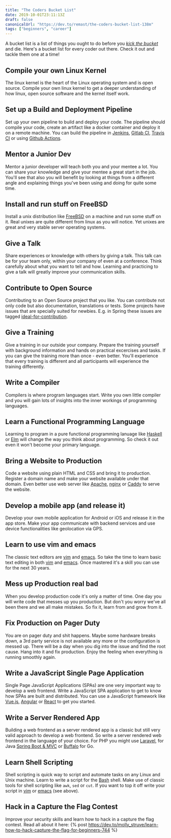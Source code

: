 ```yaml
---
title: "The Coders Bucket List"
date: 2019-10-01T23:11:13Z
draft: false
canonicalUrl: "https://dev.to/remast/the-coders-bucket-list-138m"
tags: ["beginners", "career"]
---
```


A bucket list is a list of things you ought to do before you [*kick the bucket*](https://en.wikipedia.org/wiki/Kick_the_bucket) and die. Here's a bucket list for every coder out there. Check it out and tackle them one at a time!

## Compile your own Linux Kernel
The linux kernel is the heart of the Linux operating system and is open source. Compile your own linux kernel to get a deeper understanding of how linux, open source software and the kernel itself work.

## Set up a Build and Deployment Pipeline
Set up your own pipeline to build and deploy your code. The pipeline should compile your code, create an artifact like a docker container and deploy it on a remote machine. You can build the pipeline in [Jenkins](https://jenkins.io/), [Gitlab CI](https://docs.gitlab.com/ee/ci/), [Travis CI](https://travis-ci.org/) or using [Github Actions](https://github.com/features/actions).

## Mentor a Junior Dev
Mentor a junior developer will teach both you and your mentee a lot. You can share your knowledge and give your mentee a great start in the job. You'll see that also you will benefit by looking at things from a different angle and explaining things you've been using and doing for quite some time.

## Install and run stuff on FreeBSD
Install a unix distribution like [FreeBSD](https://www.freebsd.org) on a machine and run some stuff on it. Real unixes are quite different from linux as you will notice. Yet unixes are great and very stable server operating systems.

## Give a Talk
Share experiences or knowledge with others by giving a talk. This talk can be for your team only, within your company of even at a conference. Think carefully about what you want to tell and how. Learning and practicing
to give a talk will greatly improve your communication skills.

## Contribute to Open Source
Contributing to an Open Source project that you like. You can contribute not only code but also documentation, translations or tests. Some projects have issues that are specially suited for newbies. E.g. in Spring these issues are tagged [ideal-for-contribution](https://github.com/spring-projects/spring-framework/labels/status%3A%20ideal-for-contribution).

## Give a Training
Give a training in our outside your company. Prepare the training yourself with background information and hands on practical excercises and tasks. If you can give the training more than once - even better. You'll experience
that every training is different and all participants will experience the training differently.

## Write a Compiler
Compilers is where program languages start. Write you own little compiler and you will gain lots of insights into the inner workings of programming languages.

## Learn a Functional Programming Language
Learning to program in a pure functional programming lanuage like [Haskell](https://www.haskell.org/) or [Elm](https://elm-lang.org/) will change the way you think about programming. So check it out even it won't become your primary language.

## Bring a Website to Production
Code a website using plain HTML and CSS and bring it to production. Register a domain name and make your website available under that domain. Even better use web server like [Apache](https://httpd.apache.org/), [nginx](https://www.nginx.com/) or [Caddy](https://caddyserver.com/) to serve the website.

## Develop a mobile app (and release it)
Develop your own mobile application for Android or iOS and release it in the app store. Make your app communicate with backend services and use device functionalities like geolocation via GPS.

## Learn to use vim and emacs
The classic text editors are [vim](https://www.vim.org/) and [emacs](https://www.gnu.org/software/emacs/). So take the time to learn basic text editing in both [vim](https://www.vim.org/) and [emacs](https://www.gnu.org/software/emacs/). Once mastered it's a skill you can use for the next 30 years. 

## Mess up Production real bad
When you develop production code it's only a matter of time. One day you will write code that messes up you production. But don't you worry we've all been there and we all make mistakes. So fix it, learn from and grow from it.

## Fix Production on Pager Duty
You are on pager duty and shit happens. Maybe some hardware breaks down, a 3rd party service is not available any more or the configuration is messed up. There will be a day when you dig into the issue and find the root cause. Hang into it and fix production. Enjoy the feeling when everything is running smoothly again.

## Write a JavaScript Single Page Application
Single Page JavaScript Applications (SPAs) are one very important way to develop a web frontend. Write a JavaScript SPA application to get to know how SPAs are built and distributed. You can use a JavaScript framework like [Vue.js](https://vuejs.org/), [Angular](https://angular.io/) or [React](https://reactjs.org/) to get you started.

## Write a Server Rendered App
Building a web frontend as a server rendered app is a classic but still very valid approach to develop a web frontend. So write a server rendered web frontend in the language of your choice. For PHP you might use [Laravel](https://laravel.com/docs/5.8/blade), for Java [Spring Boot & MVC](https://spring.io/guides/gs/serving-web-content/) or [Buffalo](https://gobuffalo.io) for Go.

## Learn Shell Scripting
Shell scripting is quick way to script and automate tasks on any Linux and Unix machine. Learn to write a script for the [Bash](https://www.gnu.org/software/bash/) shell. Make use of classic tools for shell scripting like `awk`, `sed` or `cut`. If you want to top it off write your script in [vim](https://www.vim.org/) or [emacs](https://www.gnu.org/software/emacs/) (see above).

## Hack in a Capture the Flag Contest
Improve your security skills and learn how to hack in a capture the flag contest. Read all about it here:
{% post https://dev.to/molly_struve/learn-how-to-hack-capture-the-flag-for-beginners-744 %}